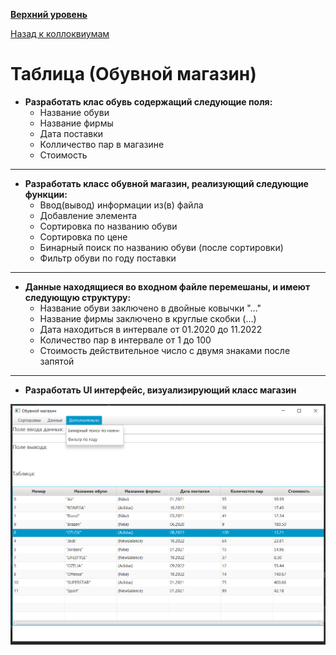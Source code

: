 **[Верхний уровень](https://github.com/KristianKuznetsov/JavaPractice)**

[Назад к коллоквиумам](https://github.com/KristianKuznetsov/JavaSecondCourseColloquiums)

# Таблица (Обувной магазин)

- **Разработать клас обувь содержащий следующие поля:**
   - Название обуви
   - Название фирмы
   - Дата поставки
   - Колличество пар в магазине
   - Стоимость

___

- **Разработать класс обувной магазин, реализующий следующие функции:**
   - Ввод(вывод) информации из(в) файла
   - Добавление элемента
   - Сортировка по названию обуви
   - Сортировка по цене
   - Бинарный поиск по названию обуви (после сортировки)
   - Фильтр обуви по году поставки 

___

- **Данные находящиеся во входном файле перемешаны, и имеют следующую структуру:**
   - Название обуви заключено в двойные ковычки "..."
   - Название фирмы заключено в круглые скобки (...)
   - Дата находиться в интервале от 01.2020 до 11.2022
   - Количество пар в интервале от 1 до 100
   - Стоимость действительное число с двумя знаками после запятой
   
___
  
- **Разработать UI интерфейс, визуализирующий класс магазин**

![Итоговый вид](https://github.com/KristianKuznetsov/JavaPractice/blob/main/Additional%20materials/2022-12-23_02-01-12.png)
